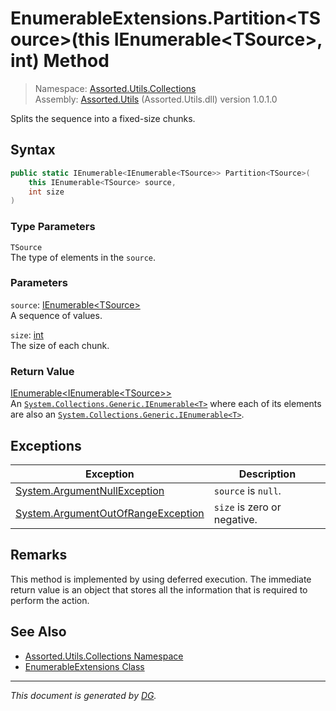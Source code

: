 ﻿# EnumerableExtensions.Partition\<TSource>(this IEnumerable\<TSource>, int) Method

> Namespace: [Assorted.Utils.Collections](index.md#assortedutilscollections-namespace)\
> Assembly: [Assorted.Utils](index.md) (Assorted.Utils.dll) version 1.0.1.0

Splits the sequence into a fixed-size chunks.

## Syntax

```csharp
public static IEnumerable<IEnumerable<TSource>> Partition<TSource>(
    this IEnumerable<TSource> source, 
    int size
)
```

### Type Parameters

`TSource`\
The type of elements in the `source`.

### Parameters

`source`: [IEnumerable\<TSource>](https://docs.microsoft.com/en-us/dotnet/api/system.collections.generic.ienumerable-1)\
A sequence of values.

`size`: [int](https://docs.microsoft.com/en-us/dotnet/api/system.int32)\
The size of each chunk.

### Return Value

[IEnumerable\<IEnumerable\<TSource>>](https://docs.microsoft.com/en-us/dotnet/api/system.collections.generic.ienumerable-1)\
An [`System.Collections.Generic.IEnumerable<T>`](https://docs.microsoft.com/en-us/dotnet/api/system.collections.generic.ienumerable-1) where each of its elements are also an [`System.Collections.Generic.IEnumerable<T>`](https://docs.microsoft.com/en-us/dotnet/api/system.collections.generic.ienumerable-1).

## Exceptions

Exception | Description
--- | ---
[System.ArgumentNullException](https://docs.microsoft.com/en-us/dotnet/api/system.argumentnullexception) | `source` is `null`.
[System.ArgumentOutOfRangeException](https://docs.microsoft.com/en-us/dotnet/api/system.argumentoutofrangeexception) | `size` is zero or negative.

## Remarks

This method is implemented by using deferred execution. The immediate return value is an object that stores all the information that is required to perform the action.

## See Also

- [Assorted.Utils.Collections Namespace](index.md#assortedutilscollections-namespace)
- [EnumerableExtensions Class](Assorted.Utils.Collections.EnumerableExtensions.md)

---

_This document is generated by [DG](https://github.com/Khojasteh/dg)._
